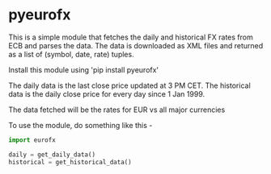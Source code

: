 pyeurofx
=============

This is a simple module that fetches the daily and historical FX rates from ECB and parses the data.
The data is downloaded as XML files and returned as a list of (symbol, date, rate) tuples.

Install this module using 'pip install pyeurofx'

The daily data is the last close price updated at 3 PM CET. The historical data is the daily close
price for every day since 1 Jan 1999.

The data fetched will be the rates for EUR vs all major currencies

To use the module, do something like this - 

```python
import eurofx

daily = get_daily_data()
historical = get_historical_data()
```
